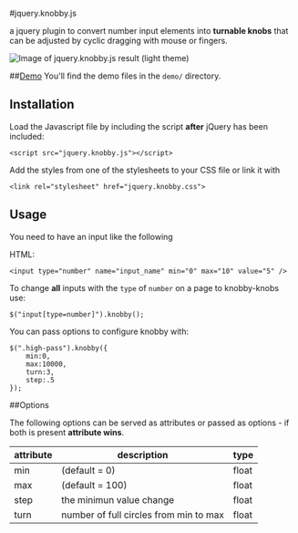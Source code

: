 #jquery.knobby.js

a jquery plugin to convert number input elements into **turnable knobs** that can be adjusted by cyclic dragging with mouse or fingers.

![Image of jquery.knobby.js result (light theme)](http://codeblock.at/wp-content/uploads/2015/04/knobby-bright.png)


##[Demo](http://codeblock.at/jquery-knobby/demo/)
You'll find the demo files in the `demo/` directory.

## Installation 

Load the Javascript file by including the script **after** jQuery has been included:

    <script src="jquery.knobby.js"></script>


Add the styles from one of the stylesheets to your CSS file or link it with

    <link rel="stylesheet" href="jquery.knobby.css">



## Usage

You need to have an input like the following

HTML:

    <input type="number" name="input_name" min="0" max="10" value="5" />



To change **all** inputs with the `type` of `number` on a page to knobby-knobs use:

    $("input[type=number]").knobby();
    
You can pass options to configure knobby with: 

    $(".high-pass").knobby({
        min:0,
        max:10000,
        turn:3,
        step:.5
    });

##Options

The following options can be served as attributes or passed as options - if both is present **attribute wins**.

|attribute | description    |  type |
|-----|-----|-----|
| min | (default = 0)    | float |
| max | (default = 100)  | float |
| step | the minimun value change | float |
| turn | number of full circles from min to max | float |
